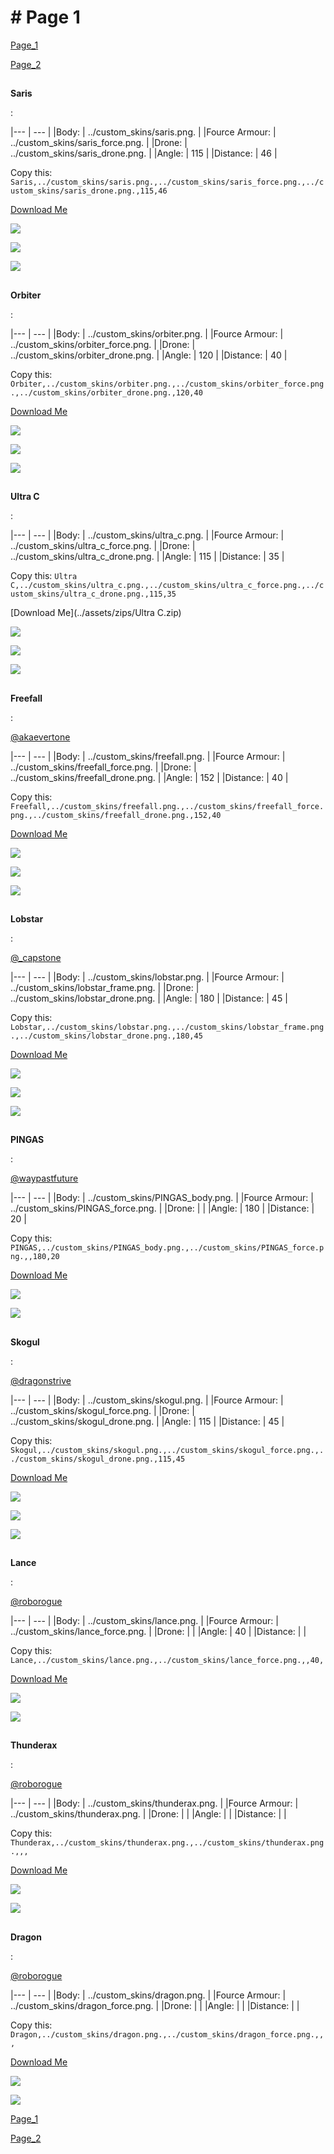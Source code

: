 # # Page 1











[Page_1](./Page_1.md)




















[Page_2](./Page_2.md)






















## 


**Saris**








: 





|--- | --- | 
|Body: | ../custom_skins/saris.png. | 
|Fource Armour: | ../custom_skins/saris_force.png. | 
|Drone: | ../custom_skins/saris_drone.png. | 
|Angle: | 115 | 
|Distance: | 46 | 































































































































































































Copy this: `Saris,../custom_skins/saris.png.,../custom_skins/saris_force.png.,../custom_skins/saris_drone.png.,115,46`

























































































































[Download Me](../assets/zips/Saris.zip)










































![](../custom_skins/../custom_skins/saris.png..)

















































![](../custom_skins/../custom_skins/saris_force.png..)



























































![](../custom_skins/../custom_skins/saris_drone.png..)



























































## 


**Orbiter**










: 





|--- | --- | 
|Body: | ../custom_skins/orbiter.png. | 
|Fource Armour: | ../custom_skins/orbiter_force.png. | 
|Drone: | ../custom_skins/orbiter_drone.png. | 
|Angle: | 120 | 
|Distance: | 40 | 





































































































































































































Copy this: `Orbiter,../custom_skins/orbiter.png.,../custom_skins/orbiter_force.png.,../custom_skins/orbiter_drone.png.,120,40`

































































































































[Download Me](../assets/zips/Orbiter.zip)












































![](../custom_skins/../custom_skins/orbiter.png..)



















































![](../custom_skins/../custom_skins/orbiter_force.png..)





























































![](../custom_skins/../custom_skins/orbiter_drone.png..)





























































## 


**Ultra C**










: 





|--- | --- | 
|Body: | ../custom_skins/ultra_c.png. | 
|Fource Armour: | ../custom_skins/ultra_c_force.png. | 
|Drone: | ../custom_skins/ultra_c_drone.png. | 
|Angle: | 115 | 
|Distance: | 35 | 





































































































































































































Copy this: `Ultra C,../custom_skins/ultra_c.png.,../custom_skins/ultra_c_force.png.,../custom_skins/ultra_c_drone.png.,115,35`

































































































































[Download Me](../assets/zips/Ultra C.zip)












































![](../custom_skins/../custom_skins/ultra_c.png..)



















































![](../custom_skins/../custom_skins/ultra_c_force.png..)





























































![](../custom_skins/../custom_skins/ultra_c_drone.png..)





























































## 


**Freefall**











: 

[@akaevertone](https://discord.com/users/235458820845862912)































































|--- | --- | 
|Body: | ../custom_skins/freefall.png. | 
|Fource Armour: | ../custom_skins/freefall_force.png. | 
|Drone: | ../custom_skins/freefall_drone.png. | 
|Angle: | 152 | 
|Distance: | 40 | 








































































































































































































Copy this: `Freefall,../custom_skins/freefall.png.,../custom_skins/freefall_force.png.,../custom_skins/freefall_drone.png.,152,40`





































































































































[Download Me](../assets/zips/Freefall.zip)













































![](../custom_skins/../custom_skins/freefall.png..)




















































![](../custom_skins/../custom_skins/freefall_force.png..)






























































![](../custom_skins/../custom_skins/freefall_drone.png..)






























































## 


**Lobstar**










: 

[@_capstone](https://discord.com/users/551431332253794304)





























































|--- | --- | 
|Body: | ../custom_skins/lobstar.png. | 
|Fource Armour: | ../custom_skins/lobstar_frame.png. | 
|Drone: | ../custom_skins/lobstar_drone.png. | 
|Angle: | 180 | 
|Distance: | 45 | 





































































































































































































Copy this: `Lobstar,../custom_skins/lobstar.png.,../custom_skins/lobstar_frame.png.,../custom_skins/lobstar_drone.png.,180,45`

































































































































[Download Me](../assets/zips/Lobstar.zip)












































![](../custom_skins/../custom_skins/lobstar.png..)



















































![](../custom_skins/../custom_skins/lobstar_frame.png..)





























































![](../custom_skins/../custom_skins/lobstar_drone.png..)





























































## 


**PINGAS**









: 

[@waypastfuture](https://discord.com/users/128605704813543424)

































































|--- | --- | 
|Body: | ../custom_skins/PINGAS_body.png. | 
|Fource Armour: | ../custom_skins/PINGAS_force.png. | 
|Drone: |  | 
|Angle: | 180 | 
|Distance: | 20 | 






































































































































































Copy this: `PINGAS,../custom_skins/PINGAS_body.png.,../custom_skins/PINGAS_force.png.,,180,20`

































































































[Download Me](../assets/zips/PINGAS.zip)











































![](../custom_skins/../custom_skins/PINGAS_body.png..)























































![](../custom_skins/../custom_skins/PINGAS_force.png..)
































































## 


**Skogul**









: 

[@dragonstrive](https://discord.com/users/273142382181220353)
































































|--- | --- | 
|Body: | ../custom_skins/skogul.png. | 
|Fource Armour: | ../custom_skins/skogul_force.png. | 
|Drone: | ../custom_skins/skogul_drone.png. | 
|Angle: | 115 | 
|Distance: | 45 | 


































































































































































































Copy this: `Skogul,../custom_skins/skogul.png.,../custom_skins/skogul_force.png.,../custom_skins/skogul_drone.png.,115,45`





























































































































[Download Me](../assets/zips/Skogul.zip)











































![](../custom_skins/../custom_skins/skogul.png..)


















































![](../custom_skins/../custom_skins/skogul_force.png..)




























































![](../custom_skins/../custom_skins/skogul_drone.png..)




























































## 


**Lance**








: 

[@roborogue](https://discord.com/users/690525302312534058)





























































|--- | --- | 
|Body: | ../custom_skins/lance.png. | 
|Fource Armour: | ../custom_skins/lance_force.png. | 
|Drone: |  | 
|Angle: | 40 | 
|Distance: |  | 




























































































































































Copy this: `Lance,../custom_skins/lance.png.,../custom_skins/lance_force.png.,,40,`






















































































[Download Me](../assets/zips/Lance.zip)










































![](../custom_skins/../custom_skins/lance.png..)

















































![](../custom_skins/../custom_skins/lance_force.png..)































































## 


**Thunderax**












: 

[@roborogue](https://discord.com/users/690525302312534058)





























































|--- | --- | 
|Body: | ../custom_skins/thunderax.png. | 
|Fource Armour: | ../custom_skins/thunderax.png. | 
|Drone: |  | 
|Angle: |  | 
|Distance: |  | 




























































































































































Copy this: `Thunderax,../custom_skins/thunderax.png.,../custom_skins/thunderax.png.,,,`


























































































[Download Me](../assets/zips/Thunderax.zip)














































![](../custom_skins/../custom_skins/thunderax.png..)





















































![](../custom_skins/../custom_skins/thunderax.png..)





























































## 


**Dragon**









: 

[@roborogue](https://discord.com/users/690525302312534058)





























































|--- | --- | 
|Body: | ../custom_skins/dragon.png. | 
|Fource Armour: | ../custom_skins/dragon_force.png. | 
|Drone: |  | 
|Angle: |  | 
|Distance: |  | 




























































































































































Copy this: `Dragon,../custom_skins/dragon.png.,../custom_skins/dragon_force.png.,,,`























































































[Download Me](../assets/zips/Dragon.zip)











































![](../custom_skins/../custom_skins/dragon.png..)


















































![](../custom_skins/../custom_skins/dragon_force.png..)






























































[Page_1](./Page_1.md)




















[Page_2](./Page_2.md)